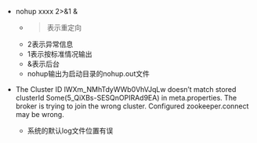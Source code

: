 - nohup xxxx 2>&1 &
  - >表示重定向
  - 2表示异常信息
  - 1表示按标准情况输出
  - &表示后台
  - nohup输出为启动目录的nohup.out文件

- The Cluster ID lWXm_NMhTdyWWb0VhVJqLw doesn’t match stored clusterId Some(5_QiXBs-SESQnOPIRAd9EA) in meta.properties. The broker is trying to join the wrong cluster. Configured zookeeper.connect may be wrong.
  - 系统的默认log文件位置有误

